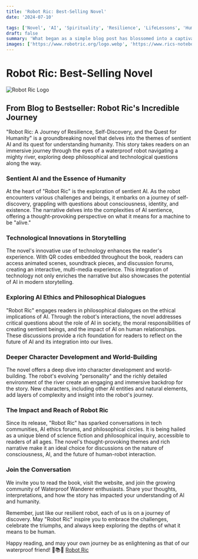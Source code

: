 ```yaml
---
title: 'Robot Ric: Best-Selling Novel'
date: '2024-07-10'

tags: ['Novel', 'AI', 'Spirituality', 'Resilience', 'LifeLessons', 'Humanity', 'BookLaunch']
draft: false
summary: 'What began as a simple blog post has blossomed into a captivating novel that explores the journey of a waterproof robot as it navigates the challenges of a mighty river and seeks to understand the essence of humanity. Discover how this story has captured hearts worldwide and sparked discussions on the nature of consciousness and existence.'
images: ['https://www.robotric.org/logo.webp', 'https://www.rics-notebook.com/articleimage/Personal/RobotRic.webp']
---
```


# Robot Ric: Best-Selling Novel 

![Robot Ric Logo](https://www.robotric.org/logo.webp)

## From Blog to Bestseller: Robot Ric's Incredible Journey

"Robot Ric: A Journey of Resilience, Self-Discovery, and the Quest for Humanity" is a groundbreaking novel that delves into the themes of sentient AI and its quest for understanding humanity. This story takes readers on an immersive journey through the eyes of a waterproof robot navigating a mighty river, exploring deep philosophical and technological questions along the way.

### Sentient AI and the Essence of Humanity

At the heart of "Robot Ric" is the exploration of sentient AI. As the robot encounters various challenges and beings, it embarks on a journey of self-discovery, grappling with questions about consciousness, identity, and existence. The narrative delves into the complexities of AI sentience, offering a thought-provoking perspective on what it means for a machine to be "alive."

### Technological Innovations in Storytelling

The novel's innovative use of technology enhances the reader's experience. With QR codes embedded throughout the book, readers can access animated scenes, soundtrack pieces, and discussion forums, creating an interactive, multi-media experience. This integration of technology not only enriches the narrative but also showcases the potential of AI in modern storytelling.

### Exploring AI Ethics and Philosophical Dialogues

"Robot Ric" engages readers in philosophical dialogues on the ethical implications of AI. Through the robot's interactions, the novel addresses critical questions about the role of AI in society, the moral responsibilities of creating sentient beings, and the impact of AI on human relationships. These discussions provide a rich foundation for readers to reflect on the future of AI and its integration into our lives.

### Deeper Character Development and World-Building

The novel offers a deep dive into character development and world-building. The robot's evolving "personality" and the richly detailed environment of the river create an engaging and immersive backdrop for the story. New characters, including other AI entities and natural elements, add layers of complexity and insight into the robot's journey.

### The Impact and Reach of Robot Ric

Since its release, "Robot Ric" has sparked conversations in tech communities, AI ethics forums, and philosophical circles. It is being hailed as a unique blend of science fiction and philosophical inquiry, accessible to readers of all ages. The novel's thought-provoking themes and rich narrative make it an ideal choice for discussions on the nature of consciousness, AI, and the future of human-robot interaction.

### Join the Conversation

We invite you to read the book, visit the website, and join the growing community of Waterproof Wanderer enthusiasts. Share your thoughts, interpretations, and how the story has impacted your understanding of AI and humanity.

Remember, just like our resilient robot, each of us is on a journey of discovery. May "Robot Ric" inspire you to embrace the challenges, celebrate the triumphs, and always keep exploring the depths of what it means to be human.

Happy reading, and may your own journey be as enlightening as that of our waterproof friend! 🌊📚💖 [Robot Ric](https://www.robotric.org/)